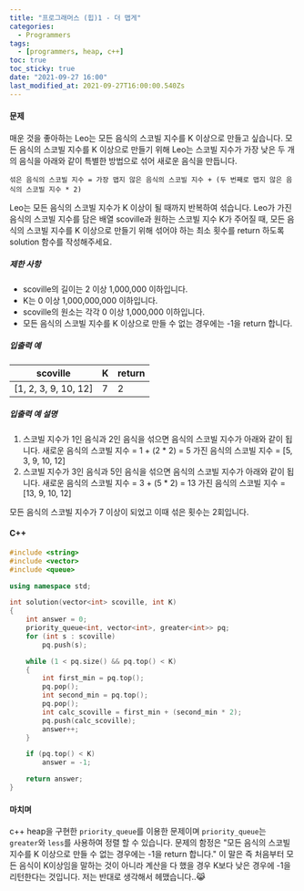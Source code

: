 ```yaml
---
title: "프로그래머스 (힙)1 - 더 맵게"
categories:
  - Programmers
tags:
  - [programmers, heap, c++]
toc: true
toc_sticky: true
date: "2021-09-27 16:00"
last_modified_at: 2021-09-27T16:00:00.540Zs
---
```


#### 문제

매운 것을 좋아하는 Leo는 모든 음식의 스코빌 지수를 K 이상으로 만들고 싶습니다. 모든 음식의 스코빌 지수를 K 이상으로 만들기 위해 Leo는 스코빌 지수가 가장 낮은 두 개의 음식을 아래와 같이 특별한 방법으로 섞어 새로운 음식을 만듭니다.

```
섞은 음식의 스코빌 지수 = 가장 맵지 않은 음식의 스코빌 지수 + (두 번째로 맵지 않은 음식의 스코빌 지수 * 2)
```

Leo는 모든 음식의 스코빌 지수가 K 이상이 될 때까지 반복하여 섞습니다.
Leo가 가진 음식의 스코빌 지수를 담은 배열 scoville과 원하는 스코빌 지수 K가 주어질 때, 모든 음식의 스코빌 지수를 K 이상으로 만들기 위해 섞어야 하는 최소 횟수를 return 하도록 solution 함수를 작성해주세요.

##### 제한 사항

- scoville의 길이는 2 이상 1,000,000 이하입니다.
- K는 0 이상 1,000,000,000 이하입니다.
- scoville의 원소는 각각 0 이상 1,000,000 이하입니다.
- 모든 음식의 스코빌 지수를 K 이상으로 만들 수 없는 경우에는 -1을 return 합니다.

##### 입출력 예

| scoville             | K    | return |
| -------------------- | ---- | ------ |
| [1, 2, 3, 9, 10, 12] | 7    | 2      |

##### 입출력 예 설명

1. 스코빌 지수가 1인 음식과 2인 음식을 섞으면 음식의 스코빌 지수가 아래와 같이 됩니다.
   새로운 음식의 스코빌 지수 = 1 + (2 * 2) = 5
   가진 음식의 스코빌 지수 = [5, 3, 9, 10, 12]
2. 스코빌 지수가 3인 음식과 5인 음식을 섞으면 음식의 스코빌 지수가 아래와 같이 됩니다.
   새로운 음식의 스코빌 지수 = 3 + (5 * 2) = 13
   가진 음식의 스코빌 지수 = [13, 9, 10, 12]

모든 음식의 스코빌 지수가 7 이상이 되었고 이때 섞은 횟수는 2회입니다.

#### C++

```c++
#include <string>
#include <vector>
#include <queue>

using namespace std;

int solution(vector<int> scoville, int K)
{
    int answer = 0;
    priority_queue<int, vector<int>, greater<int>> pq;
    for (int s : scoville)
        pq.push(s);

    while (1 < pq.size() && pq.top() < K)
    {
        int first_min = pq.top();
        pq.pop();
        int second_min = pq.top();
        pq.pop();
        int calc_scoville = first_min + (second_min * 2);
        pq.push(calc_scoville);
        answer++;
    }

    if (pq.top() < K)
        answer = -1;

    return answer;
}
```

#### 마치며

c++ heap을 구현한 ``priority_queue``를 이용한 문제이며 ``priority_queue``는  ``greater``와  ``less``를 사용하여 정렬 할 수 있습니다. 문제의 함정은 "모든 음식의 스코빌 지수를 K 이상으로 만들 수 없는 경우에는 -1을 return 합니다." 이 말은 즉 처음부터 모든 음식이 K이상임을 말하는 것이 아니라 계산을 다 했을 경우 K보다 낮은 경우에 -1을 리턴한다는 것입니다. 저는 반대로 생각해서 헤맸습니다..😹

